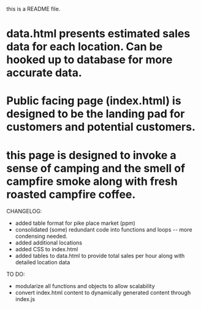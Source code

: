 this is a README file.

# data.html presents estimated sales data for each location.  Can be hooked up to database for more accurate data.

# Public facing page (index.html) is designed to be the landing pad for customers and potential customers.
# this page is designed to invoke a sense of camping and the smell of campfire smoke along with fresh roasted campfire coffee.

CHANGELOG:

  * added table format for pike place market (ppm)
  * consolidated (some) redundant code into functions and loops -- more condensing needed.
  * added additional locations
  * added CSS to index.html
  * added tables to data.html to provide total sales per hour along with detailed location data


TO DO:

  * modularize all functions and objects to allow scalability
  * convert index.html content to dynamically generated content through index.js

